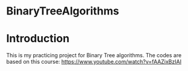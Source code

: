 BinaryTreeAlgorithms
============

# Introduction 
This is my practicing project for Binary Tree algorithms. The codes are based on this course: https://www.youtube.com/watch?v=fAAZixBzIAI